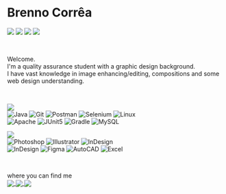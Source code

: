 <h1>Brenno Corrêa</h1>

<img src="https://img.shields.io/badge/given(%20)-that%20you%20are%20cool-blueviolet"> <img src="https://img.shields.io/badge/.when(%20)-we%20first%20meet-blueviolet"> <img src="https://img.shields.io/badge/.then(%20)-I'll%20buy%20some%20coffee%20for%20us-blueviolet"> <img src="https://img.shields.io/badge/-%3B-red"/>

<br>

Welcome.<br>
I'm a quality assurance student with a graphic design background.<br>
I have vast knowledge in image enhancing/editing, compositions and some web design understanding.<br>

<br>

<img src="https://img.shields.io/badge/-current_studying-gray"><br>
![Java](https://img.shields.io/badge/-Java-black?styleflat&logo=java)
![Git](https://img.shields.io/badge/-Git-black?styleflat&logo=git)
![Postman](https://img.shields.io/badge/-Postman-black?styleflat&logo=postman)
![Selenium](https://img.shields.io/badge/-Selenium-black?styleflat&logo=selenium)
![Linux](https://img.shields.io/badge/-Linux-black?styleflat&logo=linux)<br>
![Apache](https://img.shields.io/badge/-Apache_Kafka-black?styleflat&logo=apache)
![JUnit5](https://img.shields.io/badge/-JUnit_5-black?styleflat&logo=junit5)
![Gradle](https://img.shields.io/badge/-Gradle-black?styleflat&logo=gradle)
![MySQL](https://img.shields.io/badge/-MySQL-black?styleflat&logo=mysql)

<img src="https://img.shields.io/badge/-proficiences-gray"><br>
![Photoshop](https://img.shields.io/badge/-Photoshop-black?styleflat&logo=adobephotoshop)
![Illustrator](https://img.shields.io/badge/-Illustrator-black?styleflat&logo=adobeillustrator)
![InDesign](https://img.shields.io/badge/-InDesign-black?styleflat&logo=adobeindesign)<br>
![InDesign](https://img.shields.io/badge/-Xd-black?styleflat&logo=adobexd)
![Figma](https://img.shields.io/badge/-Figma-black?styleflat&logo=figma)
![AutoCAD](https://img.shields.io/badge/-AutoCAD-black?styleflat&logo=autodesk)
![Excel](https://img.shields.io/badge/-Excel-black?styleflat&logo=microsoftexcel)

<br>

where you can find me <br>
<a href="https://www.linkedin.com/in/brenno-correa/">
  <img align="center" src="https://img.shields.io/badge/-brenno--correa-blue?style=flat&logo=linkedin">
</a>
<a href="https://www.instagram.com/abq_brenno/">
  <img align="center" src="https://img.shields.io/badge/-abq__brenno-white?style=flat&logo=instagram">
</a>
<a href="https://www.twitter.com/abq_brenno/">
  <img align="center" src="https://img.shields.io/badge/-abq__brenno-white?style=flat&logo=twitter">
</a>
